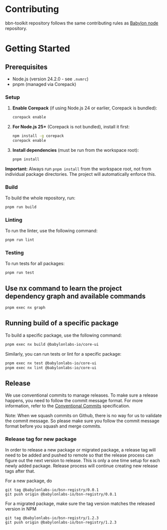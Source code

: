 # Contributing

bbn-toolkit repository follows the same contributing rules as
[Babylon node](https://github.com/babylonlabs-io/babylon/blob/main/CONTRIBUTING.md)
repository.

# Getting Started

## Prerequisites
- Node.js (version 24.2.0 - see `.nvmrc`)
- pnpm (managed via Corepack)

### Setup

1. **Enable Corepack** (if using Node.js 24 or earlier, Corepack is bundled):
   ```bash
   corepack enable
   ```

2. **For Node.js 25+** (Corepack is not bundled), install it first:
   ```bash
   npm install -g corepack
   corepack enable
   ```

3. **Install dependencies** (must be run from the workspace root):
   ```bash
   pnpm install
   ```

**Important:** Always run `pnpm install` from the workspace root, not from individual package directories. The project will automatically enforce this.

### Build

To build the whole repository, run:

```bash
pnpm run build
```

### Linting

To run the linter, use the following command:

```bash
pnpm run lint
```

### Testing

To run tests for all packages:

```bash
pnpm run test
```

## Use nx command to learn the project dependency graph and available commands

```bash
pnpm exec nx graph
```

## Running build of a specific package

To build a specific package, use the following command:
```bash
pnpm exec nx build @babylonlabs-io/core-ui
```

Similarly, you can run tests or lint for a specific package:

```bash
pnpm exec nx test @babylonlabs-io/core-ui
pnpm exec nx lint @babylonlabs-io/core-ui
```

## Release

We use conventional commits to manage releases. To make sure a release happens, you need to follow the commit message format. For more information, refer to the [Conventional Commits](https://www.conventionalcommits.org/en/v1.0.0/) specification.

Note: When we squash commits on Github, there is no way for us to validate the commit message. So please make sure you follow the commit message format before you squash and merge commits.

### Release tag for new package

In order to release a new package or migrated package, a release tag will need to be added and pushed to remote so that the release process can figure out the next version to release.
This is only a one time setup for each newly added package. Release process will continue creating new release tags after that.

For a new package, do
```
git tag @babylonlabs-io/bsn-registry/0.0.1
git push origin @babylonlabs-io/bsn-registry/0.0.1
```

For a migrated package, make sure the tag version matches the released version in NPM
```
git tag @babylonlabs-io/bsn-registry/1.2.3
git push origin @babylonlabs-io/bsn-registry/1.2.3
```